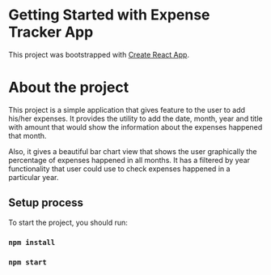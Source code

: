 # Getting Started with Expense Tracker App

This project was bootstrapped with [Create React App](https://github.com/facebook/create-react-app).

# About the project

This project is a simple application that gives feature to the user to add his/her expenses. It provides the utility to add the date, month, year and title with amount that would show the information about the expenses happened that month.

Also, it gives a beautiful bar chart view that shows the user graphically the percentage of expenses happened in all months. It has a filtered by year functionality that user could use to check expenses happened in a particular year.

## Setup process

To start the project, you should run:

### `npm install`

### `npm start`
